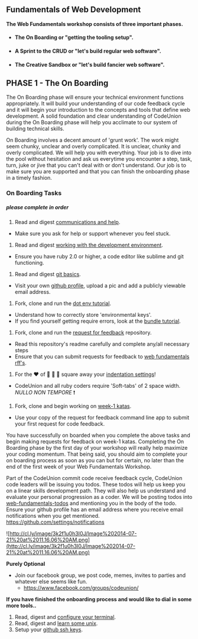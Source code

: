 ## Fundamentals of Web Development

**The Web Fundamentals workshop consists of three important phases.**

- #### The On Boarding or "getting the tooling setup".

- #### A Sprint to the CRUD or "let's build regular web software".

- #### The Creative Sandbox or "let's build fancier web software".

## PHASE 1 - The On Boarding

The On Boarding phase will ensure your technical environment functions appropriately. It will build your understanding of our code feedback cycle and it will begin your introduction to the concepts and tools that define web development.  A solid foundation and clear understanding of CodeUnion during the On Boarding phase will help you acclimate to our system of building technical skills.


On Boarding involves a decent amount of 'grunt work'.  The work might seem chunky, unclear and overly complicated.  It is unclear, chunky and overly complicated.  We will help you with everything.  Your job is to dive into the pool without hesitation and ask us everytime you encounter a step, task, turn, juke or jive that you can't deal with or don't understand.  Our job is to make sure you are supported and that you can finish the onboarding phase in a timely fashion.

### On Boarding Tasks
##### please complete in order

1. Read and digest [communications and help][communications-and-help].
  - Make sure you ask for help or support whenever you feel stuck.
1. Read and digest [working with the development environment][development-environment].
  - Ensure you have ruby 2.0 or higher, a code editor like sublime and git functioning.
1. Read and digest [git basics][git-basics].
  - Visit your own [github profile][github-profile], upload a pic and add a publicly viewable email address.
1. Fork, clone and run the [dot env tutorial][dot-env].
  - Understand how to correctly store 'environmental keys'.
  - If you find yourself getting require errors, look at the [bundle tutorial][bundler-tutorial].
1. Fork, clone and run the [request for feedback][request-for-feedback] repository.
  - Read this repository's readme carefully and complete any/all necessary steps
  - Ensure that you can submit requests for feedback to [web fundamentals rff's][fundamentals-rff].
1. For the :heart: of :monkey: :monkey: :monkey: square away your [indentation settings][indentation-setttins]!
  - CodeUnion and all ruby coders require 'Soft-tabs' of 2 space width. _NULLO NON TEMPORE_ :exclamation:
1. Fork, clone and begin working on [week-1 katas][katas].
  - Use your copy of the request for feedback command line app to submit your first request for code feedback.

You have successfully on boarded when you complete the above tasks and begin making requests for feedback on week-1 katas.  Completing the On Boarding phase by the first day of your workshop will really help maximize your coding momentum.  That being said, you should aim to complete your on boarding process as soon as you can but for certain, no later than the end of the first week of your Web Fundamentals Workshop.

Part of the CodeUnion commit code receive feedback cycle, CodeUnion code leaders will be issuing you todos.  These todos will help us keep you on a linear skills development path.  They will also help us understand and evaluate your personal progression as a coder.  We will be posting todos into [web-fundamentals-todos] and mentioning you in the body of the todo.  Ensure your github profile has an email address where you receive email notifications when you get mentioned.  https://github.com/settings/notifications

![http://cl.ly/image/3k2f1u0h3I0J/Image%202014-07-21%20at%2011.16.06%20AM.png](http://cl.ly/image/3k2f1u0h3I0J/Image%202014-07-21%20at%2011.16.06%20AM.png)

**Purely Optional**

- Join our facebook group, we post code, memes, invites to parties and whatever else seems like fun.
  - https://www.facebook.com/groups/codeunion/

**If you have finished the onboarding process and would like to dial in some more tools..**

1. Read, digest and [configure your terminal][configuring-terminal].
1. Read, digest and [learn some unix][command-line-essentials].
1. Setup your [github ssh keys][ssh-key].

[development-environment]:https://github.com/codeunion/fundamentals-of-web-development/wiki/development-environment
[git-basics]:https://github.com/codeunion/fundamentals-of-web-development/wiki/Git-Basics
[web-fundamentals-repo]:https://github.com/codeunion/fundamentals-of-web-development
[dot-env]:https://github.com/codeunion/dotenv-example
[request-for-feedback]:https://github.com/codeunion/request-for-feedback
[katas]:https://github.com/codeunion/web-fundamentals-weekly-katas
[configuring-terminal]:https://github.com/codeunion/fundamentals-of-web-development/wiki/Configuring-Your-Terminal
[command-line-essentials]:https://github.com/codeunion/fundamentals-of-web-development/wiki/Command-Line-Essentials
[communications-and-help]:https://github.com/codeunion/fundamentals-of-web-development/wiki/Communications
[github-profile]:https://github.com/settings/profile
[fundamentals-rff]:https://github.com/codeunion/feedback-requests-web-fundamentals/issues?state=open
[web-fundamentals-todos]:https://github.com/codeunion/fundamentals-of-web-development/issues?state=open
[bundler-tutorial]:https://github.com/codeunion/fundamentals-of-web-development/wiki/Bundler-Tutorial
[ssh-key]:https://help.github.com/articles/generating-ssh-keys
[indentation-setttins]:https://github.com/codeunion/fundamentals-of-web-development/wiki/Kitchen-Sink#indentation
